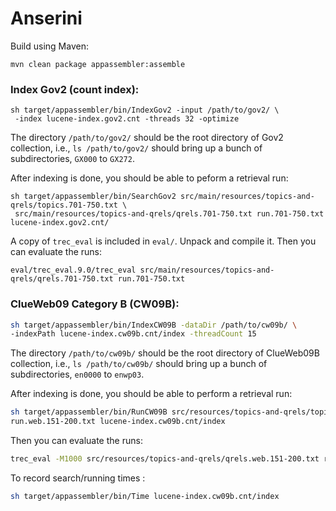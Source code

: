 Anserini
========

Build using Maven:

```
mvn clean package appassembler:assemble
```

### Index Gov2 (count index):

```
sh target/appassembler/bin/IndexGov2 -input /path/to/gov2/ \
 -index lucene-index.gov2.cnt -threads 32 -optimize
```

The directory `/path/to/gov2/` should be the root directory of Gov2 collection, i.e., `ls /path/to/gov2/` should bring up a bunch of subdirectories, `GX000` to `GX272`.

After indexing is done, you should be able to peform a retrieval run:

```
sh target/appassembler/bin/SearchGov2 src/main/resources/topics-and-qrels/topics.701-750.txt \
 src/main/resources/topics-and-qrels/qrels.701-750.txt run.701-750.txt lucene-index.gov2.cnt/
```

A copy of `trec_eval` is included in `eval/`. Unpack and compile it. Then you can evaluate the runs:

```
eval/trec_eval.9.0/trec_eval src/main/resources/topics-and-qrels/qrels.701-750.txt run.701-750.txt
```


### ClueWeb09 Category B (CW09B):

``` sh
sh target/appassembler/bin/IndexCW09B -dataDir /path/to/cw09b/ \
-indexPath lucene-index.cw09b.cnt/index -threadCount 15
```

The directory `/path/to/cw09b/` should be the root directory of ClueWeb09B collection, i.e., `ls /path/to/cw09b/` should bring up a bunch of subdirectories, `en0000` to `enwp03`.

After indexing is done, you should be able to perform a retrieval run:

``` bash
sh target/appassembler/bin/RunCW09B src/resources/topics-and-qrels/topics.web.151-200.txt \
run.web.151-200.txt lucene-index.cw09b.cnt/index 
```

Then you can evaluate the runs:

``` bash
trec_eval -M1000 src/resources/topics-and-qrels/qrels.web.151-200.txt run.web.151-200.txt
```

To record search/running times :
``` bash
sh target/appassembler/bin/Time lucene-index.cw09b.cnt/index
```